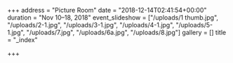 +++
address = "Picture Room"
date = "2018-12-14T02:41:54+00:00"
duration = "Nov 10–18, 2018"
event_slideshow = ["/uploads/1 thumb.jpg", "/uploads/2-1.jpg", "/uploads/3-1.jpg", "/uploads/4-1.jpg", "/uploads/5-1.jpg", "/uploads/7.jpg", "/uploads/6a.jpg", "/uploads/8.jpg"]
gallery = []
title = "_index"

+++

